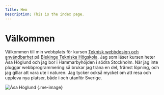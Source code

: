 ```yaml
---
Title: Hem
Description: This is the index page.
---
```


Välkommen
==========================

<!-- Hej! -->
Välkommen till min webbplats för kursen [Teknisk webbdesign och användbarhet](https://dbwebb.se/kurser/design-v3) på [Blekinge Tekniska Högskola](https://www.bth.se/). Jag som läser kursen heter Åsa Höglund och jag bor i Hammarbyhöjden i södra Stockholm. När jag inte pluggar webbprogrammering så brukar jag träna en del, främst löpning, och jag gillar att vara ute i naturen. Jag tycker också mycket om att resa och uppleva nya platser, både i och utanför Sverige.

<!-- # Laddar in bilden som vanligt -->
![Åsa Höglund](%assets_url%/img/me.jpg) {.me-image}
<!-- # Laddar in bilden via Cimage -->
<!-- ![Leaf](image/leaf_256x256.png) -->